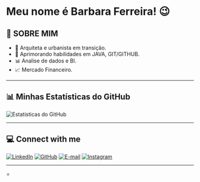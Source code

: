 # Meu nome é Barbara Ferreira! 😉


## 🔎 SOBRE MIM
- 🧱 Arquiteta e urbanista em transição.
- 🌱 Aprimorando habilidades em JAVA, GIT/GITHUB.
- 📊 Analise de dados e BI.
- 📈 Mercado Financeiro.

---

## 📊 Minhas Estatísticas do GitHub

![Estatísticas do GitHub](https://github-readme-stats.vercel.app/api?username=Babii22&show_icons=true&theme=radical&count_private=true)

---

## 💻 Connect with me
[![LinkedIn](https://img.shields.io/badge/-LinkedIn-%230077B5?style=for-the-badge&logo=linkedin&logoColor=white)](https://www.linkedin.com/in/barbara-ferreira22/)
[![GitHub](https://img.shields.io/badge/-GitHub-181717?style=for-the-badge&logo=github&logoColor=white)](https://github.com/Babii22)
[![E-mail](https://img.shields.io/badge/-Email-D14836?style=for-the-badge&logo=gmail&logoColor=white)](mailto:bacsferreira@gmail.com) 
[![Instagram](https://img.shields.io/badge/-Instagram-%23E4405F?style=for-the-badge&logo=instagram&logoColor=white)](https://www.instagram.com/babii_22/)

---

⭐
